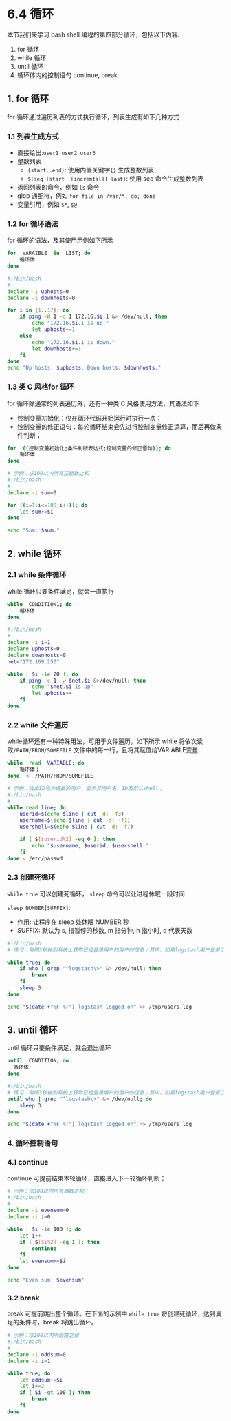 # 6.4 循环
本节我们来学习 bash shell 编程的第四部分循环，包括以下内容:
1. for 循环
2. while 循环
3. until 循环
3. 循环体内的控制语句 continue, break

## 1. for 循环
for 循环通过遍历列表的方式执行循环，列表生成有如下几种方式

### 1.1 列表生成方式
- 直接给出:`user1 user2 user3`
- 整数列表
    - `{start..end}`: 使用内置关键字`{}` 生成整数列表
    - `$(seq [start  [incremtal]] last)`: 使用 seq 命令生成整数列表
- 返回列表的命令，例如 `ls` 命令
- glob 通配符，例如 `for file in /var/*; do; done`
- 变量引用，例如 `$*`, `$@`

### 1.2 for 循环语法
for 循环的语法，及其使用示例如下所示
```bash
for  VARAIBLE  in  LIST; do
    循环体
done
```

```bash
#!/bin/bash
#
declare -i uphosts=0
declare -i downhosts=0

for i in {1..17}; do
    if ping -W 1 -c 1 172.16.$i.1 &> /dev/null; then
        echo "172.16.$i.1 is up."
        let uphosts+=1
    else
        echo "172.16.$i.1 is down."
        let downhosts+=1
    fi
done
echo "Up hosts: $uphosts, Down hosts: $downhosts."
```


### 1.3 类 C 风格for 循环
for 循环除通常的列表遍历外，还有一种类 C 风格使用方法，其语法如下
- 控制变量初始化：仅在循环代码开始运行时执行一次；
- 控制变量的修正语句：每轮循环结束会先进行控制变量修正运算，而后再做条件判断；

```bash
for  ((控制变量初始化;条件判断表达式;控制变量的修正语句)); do
    循环体
done
```

```bash
# 示例：求100以内所有正整数之和
#!/bin/bash
#
declare -i sum=0

for ((i=1;i<=100;i++)); do
    let sum+=$i
done

echo "Sum: $sum."
```



## 2. while 循环
### 2.1 while 条件循环
while 循环只要条件满足，就会一直执行
```bash
while  CONDITION1; do
    循环体
done
```

```bash
#!/bin/bash
#
declare -i i=1
declare uphosts=0
declare downhosts=0
net="172.169.250"

while [ $i -le 20 ]; do
    if ping -c 1 -w $net.$i &>/dev/null; then
        echo "$net.$i is up"
        let uphosts++
    fi
done
```

### 2.2 while 文件遍历
while循环还有一种特殊用法，可用于文件遍历。如下所示 while 将依次读取`/PATH/FROM/SOMEFILE` 文件中的每一行，且将其赋值给VARIABLE变量
```bash
while  read  VARIABLE; do
    循环体；
done  <  /PATH/FROM/SOMEFILE
```

```bash
# 示例：找出ID号为偶数的用户，显示其用户名、ID及默认shell；
#!/bin/bash
#
while read line; do
    userid=$(echo $line | cut -d: -f3)
    username=$(echo $line | cut -d: -f1)
    usershell=$(echo $line | cut -d: -f7)

    if [ $[$userid%2] -eq 0 ]; then
        echo "$username, $userid, $usershell."
    fi
done < /etc/passwd                
```

### 2.3 创建死循环
`while true` 可以创建死循环， `sleep` 命令可以让进程休眠一段时间

`sleep NUMBER[SUFFIX]`:
- 作用: 让程序在 sleep 处休眠 NUMBER 秒
- SUFFIX: 默认为 s, 指暂停的秒数, m 指分钟, h 指小时, d 代表天数

```bash
#!/bin/bash
# 练习：每隔3秒钟到系统上获取已经登录用户的用户的信息；其中，如果logstash用户登录了系统，则记录于日志中，并退出；

while true; do
    if who | grep "^logstash\>" &> /dev/null; then
        break
    fi
    sleep 3
done

echo "$(date +"%F %T") logstash logged on" >> /tmp/users.log    
```

## 3. until 循环
until 循环只要条件满足，就会退出循环

```bash
until  CONDITION; do
  循环体
done
```

```bash
#!/bin/bash
# 练习：每隔3秒钟到系统上获取已经登录用户的用户的信息；其中，如果logstash用户登录了系统，则记录于日志中，并退出；
until who | grep "^logstash\>" &> /dev/null; do
    sleep 3
done

echo "$(date +"%F %T") logstash logged on" >> /tmp/users.log        
```

### 4. 循环控制语句
### 4.1 continue
continue 可提前结束本轮循环，直接进入下一轮循环判断；

```bash            
# 示例：求100以内所有偶数之和；                                        
#!/bin/bash
#
declare -i evensum=0
declare -i i=0

while [ $i -le 100 ]; do
    let i++
    if [ $[$i%2] -eq 1 ]; then
        continue
    fi
    let evensum+=$i
done

echo "Even sum: $evensum"
```                

### 3.2 break
break 可提前跳出整个循环。在下面的示例中 `while true` 将创建死循环，达到满足的条件时，break 将跳出循环。

```bash
# 示例：求100以内所奇数之和
#!/bin/bash
#
declare -i oddsum=0
declare -i i=1

while true; do
    let oddsum+=$i
    let i+=2
    if [ $i -gt 100 ]; then
        break
    fi
done
```
